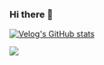 ### Hi there 👋

<!--
**jhjung1402/jhjung1402** is a ✨ _special_ ✨ repository because its `README.md` (this file) appears on your GitHub profile.

Here are some ideas to get you started:

- 🔭 I’m currently working on ...
- 🌱 I’m currently learning ...
- 👯 I’m looking to collaborate on ...
- 🤔 I’m looking for help with ...
- 💬 Ask me about ...
- 📫 How to reach me: ...
- 😄 Pronouns: ...
- ⚡ Fun fact: ...
-->

[![Velog's GitHub stats](https://velog-readme-stats.vercel.app/api?name=jhjung1402)](https://github.com/jhjung1402/velog-readme-stats)

![](https://notion-ga.ohwhos.now.sh/collect?tid=G-EL8CPQBJD6&host=github.com&page=/jhjung1402)
